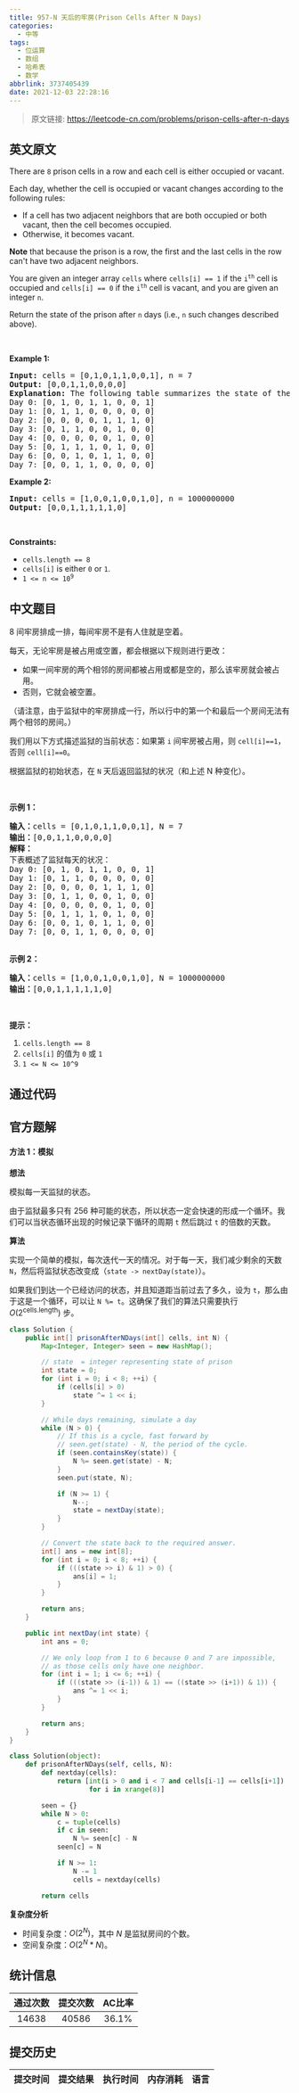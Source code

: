 ```yaml
---
title: 957-N 天后的牢房(Prison Cells After N Days)
categories:
  - 中等
tags:
  - 位运算
  - 数组
  - 哈希表
  - 数学
abbrlink: 3737405439
date: 2021-12-03 22:28:16
---
```


> 原文链接: https://leetcode-cn.com/problems/prison-cells-after-n-days


## 英文原文
<div><p>There are <code>8</code> prison cells in a row and each cell is either occupied or vacant.</p>

<p>Each day, whether the cell is occupied or vacant changes according to the following rules:</p>

<ul>
	<li>If a cell has two adjacent neighbors that are both occupied or both vacant, then the cell becomes occupied.</li>
	<li>Otherwise, it becomes vacant.</li>
</ul>

<p><strong>Note</strong> that because the prison is a row, the first and the last cells in the row can&#39;t have two adjacent neighbors.</p>

<p>You are given an integer array <code>cells</code> where <code>cells[i] == 1</code> if the <code>i<sup>th</sup></code> cell is occupied and <code>cells[i] == 0</code> if the <code>i<sup>th</sup></code> cell is vacant, and you are given an integer <code>n</code>.</p>

<p>Return the state of the prison after <code>n</code> days (i.e., <code>n</code> such changes described above).</p>

<p>&nbsp;</p>
<p><strong>Example 1:</strong></p>

<pre>
<strong>Input:</strong> cells = [0,1,0,1,1,0,0,1], n = 7
<strong>Output:</strong> [0,0,1,1,0,0,0,0]
<strong>Explanation:</strong> The following table summarizes the state of the prison on each day:
Day 0: [0, 1, 0, 1, 1, 0, 0, 1]
Day 1: [0, 1, 1, 0, 0, 0, 0, 0]
Day 2: [0, 0, 0, 0, 1, 1, 1, 0]
Day 3: [0, 1, 1, 0, 0, 1, 0, 0]
Day 4: [0, 0, 0, 0, 0, 1, 0, 0]
Day 5: [0, 1, 1, 1, 0, 1, 0, 0]
Day 6: [0, 0, 1, 0, 1, 1, 0, 0]
Day 7: [0, 0, 1, 1, 0, 0, 0, 0]
</pre>

<p><strong>Example 2:</strong></p>

<pre>
<strong>Input:</strong> cells = [1,0,0,1,0,0,1,0], n = 1000000000
<strong>Output:</strong> [0,0,1,1,1,1,1,0]
</pre>

<p>&nbsp;</p>
<p><strong>Constraints:</strong></p>

<ul>
	<li><code>cells.length == 8</code></li>
	<li><code>cells[i]</code>&nbsp;is either <code>0</code> or <code>1</code>.</li>
	<li><code>1 &lt;= n &lt;= 10<sup>9</sup></code></li>
</ul>
</div>

## 中文题目
<div><p>8 间牢房排成一排，每间牢房不是有人住就是空着。</p>

<p>每天，无论牢房是被占用或空置，都会根据以下规则进行更改：</p>

<ul>
	<li>如果一间牢房的两个相邻的房间都被占用或都是空的，那么该牢房就会被占用。</li>
	<li>否则，它就会被空置。</li>
</ul>

<p>（请注意，由于监狱中的牢房排成一行，所以行中的第一个和最后一个房间无法有两个相邻的房间。）</p>

<p>我们用以下方式描述监狱的当前状态：如果第 <code>i</code> 间牢房被占用，则 <code>cell[i]==1</code>，否则 <code>cell[i]==0</code>。</p>

<p>根据监狱的初始状态，在 <code>N</code> 天后返回监狱的状况（和上述 N 种变化）。</p>

<p>&nbsp;</p>

<ol>
</ol>

<p><strong>示例 1：</strong></p>

<pre><strong>输入：</strong>cells = [0,1,0,1,1,0,0,1], N = 7
<strong>输出：</strong>[0,0,1,1,0,0,0,0]
<strong>解释：
</strong>下表概述了监狱每天的状况：
Day 0: [0, 1, 0, 1, 1, 0, 0, 1]
Day 1: [0, 1, 1, 0, 0, 0, 0, 0]
Day 2: [0, 0, 0, 0, 1, 1, 1, 0]
Day 3: [0, 1, 1, 0, 0, 1, 0, 0]
Day 4: [0, 0, 0, 0, 0, 1, 0, 0]
Day 5: [0, 1, 1, 1, 0, 1, 0, 0]
Day 6: [0, 0, 1, 0, 1, 1, 0, 0]
Day 7: [0, 0, 1, 1, 0, 0, 0, 0]

</pre>

<p><strong>示例 2：</strong></p>

<pre><strong>输入：</strong>cells = [1,0,0,1,0,0,1,0], N = 1000000000
<strong>输出：</strong>[0,0,1,1,1,1,1,0]
</pre>

<p>&nbsp;</p>

<p><strong>提示：</strong></p>

<ol>
	<li><code>cells.length == 8</code></li>
	<li><code>cells[i]</code>&nbsp;的值为 <code>0</code> 或 <code>1</code>&nbsp;</li>
	<li><code>1 &lt;= N &lt;= 10^9</code></li>
</ol>
</div>

## 通过代码
<RecoDemo>
</RecoDemo>


## 官方题解
#### 方法 1：模拟

**想法**

模拟每一天监狱的状态。

由于监狱最多只有 256 种可能的状态，所以状态一定会快速的形成一个循环。我们可以当状态循环出现的时候记录下循环的周期 `t` 然后跳过 `t` 的倍数的天数。

**算法**

实现一个简单的模拟，每次迭代一天的情况。对于每一天，我们减少剩余的天数 `N`，然后将监狱状态改变成（`state -> nextDay(state)`）。

如果我们到达一个已经访问的状态，并且知道距当前过去了多久，设为 `t`，那么由于这是一个循环，可以让 `N %= t`。这确保了我们的算法只需要执行 $O(2^{\text{cells.length}})$ 步。

```Java []
class Solution {
    public int[] prisonAfterNDays(int[] cells, int N) {
        Map<Integer, Integer> seen = new HashMap();

        // state  = integer representing state of prison
        int state = 0;
        for (int i = 0; i < 8; ++i) {
            if (cells[i] > 0)
                state ^= 1 << i;
        }

        // While days remaining, simulate a day
        while (N > 0) {
            // If this is a cycle, fast forward by
            // seen.get(state) - N, the period of the cycle.
            if (seen.containsKey(state)) {
                N %= seen.get(state) - N;
            }
            seen.put(state, N);

            if (N >= 1) {
                N--;
                state = nextDay(state);
            }
        }

        // Convert the state back to the required answer.
        int[] ans = new int[8];
        for (int i = 0; i < 8; ++i) {
            if (((state >> i) & 1) > 0) {
                ans[i] = 1;
            }
        }

        return ans;
    }

    public int nextDay(int state) {
        int ans = 0;

        // We only loop from 1 to 6 because 0 and 7 are impossible,
        // as those cells only have one neighbor.
        for (int i = 1; i <= 6; ++i) {
            if (((state >> (i-1)) & 1) == ((state >> (i+1)) & 1)) {
                ans ^= 1 << i;
            }
        }

        return ans;
    }
}
```

```Python []
class Solution(object):
    def prisonAfterNDays(self, cells, N):
        def nextday(cells):
            return [int(i > 0 and i < 7 and cells[i-1] == cells[i+1])
                    for i in xrange(8)]

        seen = {}
        while N > 0:
            c = tuple(cells)
            if c in seen:
                N %= seen[c] - N
            seen[c] = N

            if N >= 1:
                N -= 1
                cells = nextday(cells)

        return cells
```

**复杂度分析**

* 时间复杂度：$O(2^N)$，其中 $N$ 是监狱房间的个数。
* 空间复杂度：$O(2^N * N)$。

## 统计信息
| 通过次数 | 提交次数 | AC比率 |
| :------: | :------: | :------: |
|    14638    |    40586    |   36.1%   |

## 提交历史
| 提交时间 | 提交结果 | 执行时间 |  内存消耗  | 语言 |
| :------: | :------: | :------: | :--------: | :--------: |
